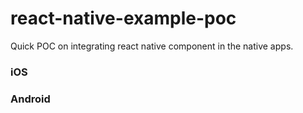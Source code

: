 # react-native-example-poc

Quick POC on integrating react native component in the native apps.

### iOS


### Android



